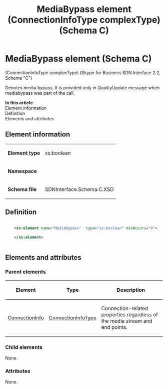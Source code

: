﻿---
title: MediaBypass element (ConnectionInfoType complexType) (Schema C)
TOCTitle: MediaBypass element
ms:assetid: e7fad1d2-57f1-97b9-fc6e-dca35c59f299
ms:mtpsurl: https://msdn.microsoft.com/library/Mt404791(v=office.16)
ms:contentKeyID: 68250701
ms.date: 08/24/2015
mtps_version: v=office.16
dev_langs:
- xml
---

# MediaBypass element (Schema C)

(ConnectionInfoType complexType) (Skype for Business SDN Interface 2.2, Schema "C")

Denotes media bypass. It is provided only in QualityUpdate message when mediabypass was part of the call.

**In this article**  
Element information  
Definition  
Elements and attributes  

## Element information

<table>

<tbody>
<tr class="odd">
<td><p><strong>Element type</strong></p></td>
<td><p>xs:boolean</p></td>
</tr>
<tr class="even">
<td><p><strong>Namespace</strong></p></td>
<td><p></p></td>
</tr>
<tr class="odd">
<td><p><strong>Schema file</strong></p></td>
<td><p>SDNInterface.Schema.C.XSD</p></td>
</tr>
</tbody>
</table>


## Definition

```xml

    <xs:element name="MediaBypass"  type="xs:boolean" minOccurs="0">
    
    </xs:element>
  
```

## Elements and attributes

### Parent elements

<table>

<thead>
<tr class="header">
<th><p>Element</p></th>
<th><p>Type</p></th>
<th><p>Description</p></th>
</tr>
</thead>
<tbody>
<tr class="odd">
<td><p><a href="connectioninfo-element-messagetype-complextype-skype-for-business-sdn-interface-2-2-schema-c.md">ConnectionInfo</a></p></td>
<td><p><a href="connectioninfotype-complextype-skype-for-business-sdn-interface-2-2-schema-c.md">ConnectionInfoType</a></p></td>
<td><p>Connection-related properties regardless of the media stream and end points.</p></td>
</tr>
</tbody>
</table>


### Child elements

None.

### Attributes

None.

